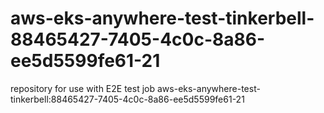 # aws-eks-anywhere-test-tinkerbell-88465427-7405-4c0c-8a86-ee5d5599fe61-21
repository for use with E2E test job aws-eks-anywhere-test-tinkerbell:88465427-7405-4c0c-8a86-ee5d5599fe61-21
